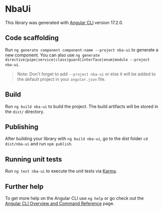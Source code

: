 # NbaUi

This library was generated with [Angular CLI](https://github.com/angular/angular-cli) version 17.2.0.

## Code scaffolding

Run `ng generate component component-name --project nba-ui` to generate a new component. You can also use `ng generate directive|pipe|service|class|guard|interface|enum|module --project nba-ui`.
> Note: Don't forget to add `--project nba-ui` or else it will be added to the default project in your `angular.json` file. 

## Build

Run `ng build nba-ui` to build the project. The build artifacts will be stored in the `dist/` directory.

## Publishing

After building your library with `ng build nba-ui`, go to the dist folder `cd dist/nba-ui` and run `npm publish`.

## Running unit tests

Run `ng test nba-ui` to execute the unit tests via [Karma](https://karma-runner.github.io).

## Further help

To get more help on the Angular CLI use `ng help` or go check out the [Angular CLI Overview and Command Reference](https://angular.io/cli) page.
